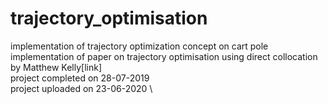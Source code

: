 # trajectory_optimisation
implementation of trajectory optimization concept on cart pole \
implementation of paper on trajectory optimisation using direct collocation by Matthew Kelly[link]\
project completed on 28-07-2019 \
project uploaded on 23-06-2020 \
